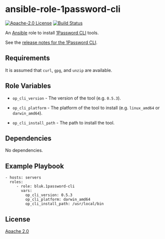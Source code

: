 ansible-role-1password-cli
==========================

[![Apache-2.0 License](https://img.shields.io/github/license/bluk/ansible-role-1password-cli.svg)][license] [![Build Status](https://travis-ci.org/bluk/ansible-role-1password-cli.svg?branch=master)][travis-ci]

An [Ansible](https://www.ansible.com) role to install [1Password CLI](https://support.1password.com/command-line/) tools.

See the [release notes for the 1Password CLI](https://app-updates.agilebits.com/product_history/CLI).

Requirements
------------

It is assumed that `curl`, `gpg`, and `unzip` are available.

Role Variables
--------------

* `op_cli_version` - The version of the tool (e.g. `0.5.3`).

* `op_cli_platform` - The platform of the tool to install (e.g. `linux_amd64` or `darwin_amd64`).

* `op_cli_install_path` - The path to install the tool.

Dependencies
------------

No dependencies.

Example Playbook
----------------

```
- hosts: servers
  roles:
     - role: bluk.1password-cli
       vars:
         op_cli_version: 0.5.3
         op_cli_platform: darwin_amd64
         op_cli_install_path: /usr/local/bin
```

License
-------

[Apache 2.0][license]

[license]: https://github.com/bluk/ansible-role-1password-cli/blob/master/LICENSE
[travis-ci]: https://travis-ci.org/bluk/ansible-role-1password-cli
